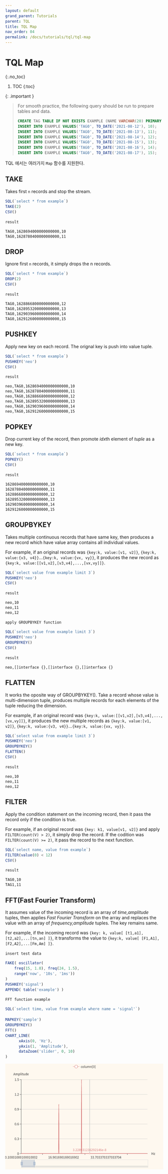 ```yaml
---
layout: default
grand_parent: Tutorials
parent: TQL
title: TQL Map
nav_order: 04
permalink: /docs/tutorials/tql/tql-map
---
```


# TQL Map
{:.no_toc}

1. TOC
{:toc}

{: .important }
> For smooth practice, the following query should be run to prepare tables and data.
> ```sql
> CREATE TAG TABLE IF NOT EXISTS EXAMPLE (NAME VARCHAR(20) PRIMARY KEY, TIME DATETIME BASETIME, VALUE DOUBLE SUMMARIZED);
> INSERT INTO EXAMPLE VALUES('TAG0', TO_DATE('2021-08-12'), 10);
> INSERT INTO EXAMPLE VALUES('TAG0', TO_DATE('2021-08-13'), 11);
> INSERT INTO EXAMPLE VALUES('TAG0', TO_DATE('2021-08-14'), 12);
> INSERT INTO EXAMPLE VALUES('TAG0', TO_DATE('2021-08-15'), 13);
> INSERT INTO EXAMPLE VALUES('TAG0', TO_DATE('2021-08-16'), 14);
> INSERT INTO EXAMPLE VALUES('TAG0', TO_DATE('2021-08-17'), 15);
> ```
>

TQL 에서는 여러가지 `Map` 함수를 지원한다.

## TAKE

Takes first `n` records and stop the stream.

```js
SQL(`select * from example`)
TAKE(2)
CSV()
```

`result`

```
TAG0,1628694000000000000,10
TAG0,1628780400000000000,11
```

## DROP

Ignore first `n` records, it simply drops the n records.

```js
SQL(`select * from example`)
DROP(2)
CSV()
```

`result`

```
TAG0,1628866800000000000,12
TAG0,1628953200000000000,13
TAG0,1629039600000000000,14
TAG0,1629126000000000000,15
```

## PUSHKEY

Apply new key on each record. The orignal key is push into value tuple.

```js
SQL(`select * from example`)
PUSHKEY('neo')
CSV()
```

`result`

```
neo,TAG0,1628694000000000000,10
neo,TAG0,1628780400000000000,11
neo,TAG0,1628866800000000000,12
neo,TAG0,1628953200000000000,13
neo,TAG0,1629039600000000000,14
neo,TAG0,1629126000000000000,15
```

## POPKEY

Drop current key of the record, then promote *idx*th element of *tuple* as a new key.

```js
SQL(`select * from example`)
POPKEY()
CSV()
```

`result`

```
1628694000000000000,10
1628780400000000000,11
1628866800000000000,12
1628953200000000000,13
1629039600000000000,14
1629126000000000000,15
```

## GROUPBYKEY

Takes multiple continuous records that have same key, then produces a new record which have value array contains all individual values.

For example, if an original records was `{key:k, value:[v1, v2]}`, `{key:k, value:{v3, v4}}`...`{key:k, value:{vx, vy}}`, it produces the new record as `{key:k, value:[[v1,v2],[v3,v4],...,[vx,vy]]}`.

```js
SQL(`select value from example limit 3`)
PUSHKEY('neo')
CSV()
```

`result`

```
neo,10
neo,11
neo,12
```

`apply GROUPBYKEY function`

```js
SQL(`select value from example limit 3`)
PUSHKEY('neo')
GROUPBYKEY()
CSV()
```

`result`

```
neo,[]interface {},[]interface {},[]interface {}
```

## FLATTEN

It works the oposite way of GROUPBYKEY(). Take a record whose value is multi-dimension tuple, produces multiple records for each elements of the tuple reducing the dimension.

For example, if an original record was `{key:k, value:[[v1,v2],[v3,v4],...,[vx,vy]]}`, it produces the new multiple records as `{key:k, value:[v1, v2]}`, `{key:k, value:{v3, v4}}`...`{key:k, value:{vx, vy}}`.

```js
SQL(`select value from example limit 3`)
PUSHKEY('neo')
GROUPBYKEY()
FLATTEN()
CSV()
```

`result`

```
neo,10
neo,11
neo,12
```

## FILTER

Apply the condition statement on the incoming record, then it pass the record only if the condition is true.

For example, if an original record was `{key: k1, value[v1, v2]}` and apply `FILTER(count(V) > 2)`, it simply drop the record. If the codition was `FILTER(count(V) >= 2)`, it pass the record to the next function.

```js
SQL(`select name, value from example`)
FILTER(value(0) < 12)
CSV()
```

`result`

```
TAG0,10
TAG1,11
```

## FFT(Fast Fourier Transform)

It assumes value of the incoming record is an array of *time,amplitude* tuples, then applies *Fast Fourier Transform* on the array and replaces the value with an array of *frequency,amplitude* tuples. The key remains same.

For example, if the incoming record was `{key: k, value[ [t1,a1],[t2,a2],...[tn,an] ]}`, it transforms the value to `{key:k, value[ [F1,A1], [F2,A2],...[Fm,Am] ]}`.

`insert test data`

```js
FAKE( oscillator(
    freq(15, 1.0), freq(24, 1.5),
    range('now', '10s', '1ms')) 
)
PUSHKEY('signal')
APPEND( table('example') )
```

`FFT function example`

```js
SQL(`select time, value from example where name = 'signal'`)

MAPKEY('sample')
GROUPBYKEY()
FFT()
CHART_LINE(
      xAxis(0, 'Hz'),
      yAxis(1, 'Amplitude'),
      dataZoom('slider', 0, 10) 
)
```

![web-fft-tql-2d](/assets/img/web-fft-tql-2d.png)
